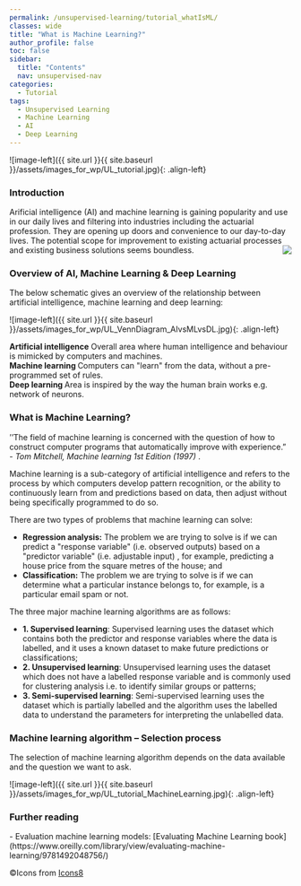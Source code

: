 ```yaml
---
permalink: /unsupervised-learning/tutorial_whatIsML/
classes: wide
title: "What is Machine Learning?"
author_profile: false
toc: false
sidebar:
  title: "Contents"
  nav: unsupervised-nav
categories:
  - Tutorial
tags:
  - Unsupervised Learning
  - Machine Learning
  - AI
  - Deep Learning
---
```



![image-left]({{ site.url }}{{ site.baseurl }}/assets/images_for_wp/UL_tutorial.jpg){: .align-left}


<h3>Introduction</h3>
Arificial intelligence (AI) and machine learning is gaining popularity and use in our daily lives and filtering into industries including the actuarial profession.  They are opening up doors and convenience to our day-to-day lives.  The potential scope for improvement to existing actuarial processes and existing business solutions seems boundless. <img src="https://img.icons8.com/color/100/000000/artificial-intelligence.png" style="float:right"/>

<h3>Overview of AI, Machine Learning & Deep Learning</h3>

The below schematic gives an overview of the relationship between artificial intelligence, machine learning and deep learning:

![image-left]({{ site.url }}{{ site.baseurl }}/assets/images_for_wp/UL_VennDiagram_AIvsMLvsDL.jpg){: .align-left}

<b>Artificial intelligence</b> Overall area where human intelligence and behaviour is mimicked by computers and machines. <br />
<b>Machine learning </b> Computers can "learn" from the data, without a pre-programmed set of rules. <br /> 
<b>Deep learning </b> Area is inspired by the way the human brain works e.g. network of neurons.  <br /> 

<h3>What is Machine Learning?</h3>

’’The field of machine learning is concerned with the question of how to construct computer programs that automatically improve with experience.” -  <i>Tom Mitchell, Machine learning 1st Edition (1997) </i>.

Machine learning is a sub-category of artificial intelligence and refers to the process by which computers develop pattern recognition, or the ability to continuously learn from and predictions based on data, then adjust without being specifically programmed to do so. 

There are two types of problems that machine learning can solve:
*	<b>Regression analysis:</b> The problem we are trying to solve is if we can predict a "response variable" (i.e. observed outputs) based on a "predictor variable" (i.e. adjustable input) , for example, predicting a house price from the square metres of the house; and 
*	<b>Classification:</b> The problem we are trying to solve is if we can determine what a particular instance belongs to, for example, is a particular email spam or not.

The three major machine learning algorithms are as follows:
*	<b>1. Supervised learning</b>: Supervised learning uses the dataset which contains both the predictor and response variables where the data is labelled, and it uses a known dataset to make future predictions or classifications;
*	<b>2. Unsupervised learning</b>: Unsupervised learning uses the dataset which does not have a labelled response variable and is commonly used for clustering analysis i.e. to identify similar groups or patterns;
*	<b>3. Semi-supervised learning</b>: Semi-supervised learning uses the dataset which is partially labelled and the algorithm uses the labelled data to understand the parameters for interpreting the unlabelled data.

<h3>Machine learning algorithm – Selection process</h3>
The selection of machine learning algorithm depends on the data available and the question we want to ask.

![image-left]({{ site.url }}{{ site.baseurl }}/assets/images_for_wp/UL_tutorial_MachineLearning.jpg){: .align-left}

<h3>Further reading </h3>
- Evaluation machine learning models: [Evaluating Machine Learning book](https://www.oreilly.com/library/view/evaluating-machine-learning/9781492048756/)<br />

&copy;Icons from [Icons8](https://icons8.com/)
